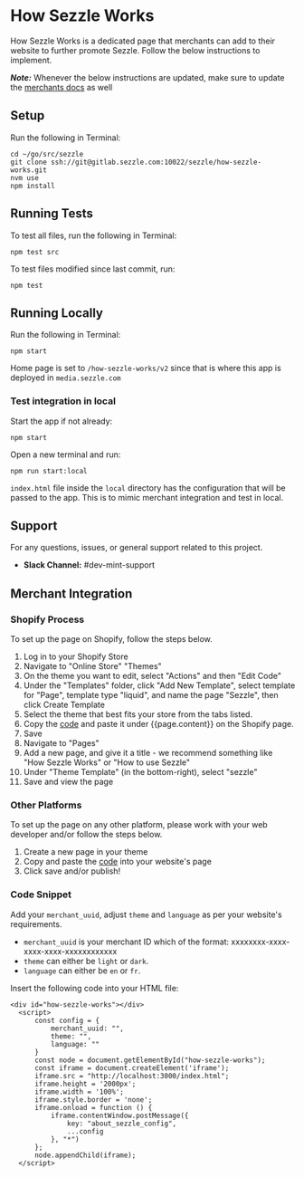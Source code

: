 # How Sezzle Works

How Sezzle Works is a dedicated page that merchants can add to their website to further promote Sezzle. Follow the below instructions to implement.

**_Note:_** Whenever the below instructions are updated, make sure to update the [merchants docs](https://merchant-help.sezzle.com/hc/en-us/articles/360041531132-How-do-I-make-an-About-Sezzle-page-) as well

## Setup

Run the following in Terminal:

```
cd ~/go/src/sezzle
git clone ssh://git@gitlab.sezzle.com:10022/sezzle/how-sezzle-works.git
nvm use
npm install
```

## Running Tests

To test all files, run the following in Terminal:

```
npm test src
```

To test files modified since last commit, run:

```
npm test
```

## Running Locally

Run the following in Terminal:

```
npm start
```

Home page is set to `/how-sezzle-works/v2` since that is where this app is deployed in `media.sezzle.com`

### Test integration in local

Start the app if not already:

```
npm start
```

Open a new terminal and run:

```
npm run start:local
```

`index.html` file inside the `local` directory has the configuration that will be passed to the app. This is to mimic merchant integration and test in local.

## Support

For any questions, issues, or general support related to this project.

- **Slack Channel:** #dev-mint-support

## Merchant Integration

### Shopify Process

To set up the page on Shopify, follow the steps below.

1. Log in to your Shopify Store
1. Navigate to "Online Store" "Themes"
1. On the theme you want to edit, select "Actions" and then "Edit Code"
1. Under the "Templates" folder, click "Add New Template", select template for "Page", template type "liquid", and name the page "Sezzle", then click Create Template
1. Select the theme that best fits your store from the tabs listed.
1. Copy the [code](#code-snippet) and paste it under {{page.content}} on the Shopify page.
1. Save
1. Navigate to "Pages"
1. Add a new page, and give it a title - we recommend something like "How Sezzle Works" or "How to use Sezzle"
1. Under "Theme Template" (in the bottom-right), select "sezzle"
1. Save and view the page

### Other Platforms

To set up the page on any other platform, please work with your web developer and/or follow the steps below.

1. Create a new page in your theme
1. Copy and paste the [code](#code-snippet) into your website's page
1. Click save and/or publish!

### Code Snippet
Add your `merchant_uuid`, adjust `theme` and `language` as per your website's requirements.

- `merchant_uuid` is your merchant ID which of the format: xxxxxxxx-xxxx-xxxx-xxxx-xxxxxxxxxxxx
- `theme` can either be `light` or `dark`.
- `language` can either be `en` or `fr`.

Insert the following code into your HTML file:

```
<div id="how-sezzle-works"></div>
  <script>
      const config = {
          merchant_uuid: "",
          theme: "",
          language: ""
      }
      const node = document.getElementById("how-sezzle-works");
      const iframe = document.createElement('iframe');
      iframe.src = "http://localhost:3000/index.html";
      iframe.height = '2000px';
      iframe.width = '100%';
      iframe.style.border = 'none';
      iframe.onload = function () {
          iframe.contentWindow.postMessage({
              key: "about_sezzle_config",
              ...config
          }, "*")
      };
      node.appendChild(iframe);
  </script>
```
